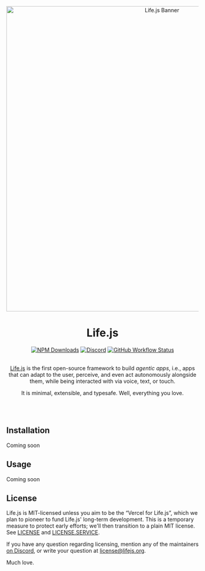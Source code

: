 <p align="center">
    <img width=800" src="https://github.com/lifejs/lifejs/raw/main/banner.png" alt="Life.js Banner">
</p>


<h1 align="center">Life.js</h1>

<div align="center">
    <a href="https://www.npmjs.com/package/life" target="_blank"><img alt="NPM Downloads" src="https://img.shields.io/npm/d18m/life?logo=npm&logoColor=%23fff&labelColor=CB3837&color=862323&label=downloads"/></a>
    <a href="https://discord.gg/U5wHjT5Ryj" target="_blank"><img alt="Discord" src="https://img.shields.io/discord/1387488553511948399?logo=discord&logoColor=%23fff&label=community&labelColor=%235865F2&color=1225ED"></a>
    <a href="https://github.com/lifejs/lifejs/actions" target="_blank"><img alt="GitHub Workflow Status" src="https://img.shields.io/github/actions/workflow/status/lifejs/lifejs/release.yml?label=build"></a>
</div>

<br/> 

<div align="center">

[Life.js](https://lifejs.org) is the first open-source framework to build *agentic apps*, i.e., apps that can adapt to the user, perceive, and even act autonomously alongside them, while being interacted with via voice, text, or touch.

It is minimal, extensible, and typesafe. Well, everything you love.
</div>
<br>
<br>


## Installation
Coming soon


## Usage
Coming soon

## License
Life.js is MIT-licensed unless you aim to be the “Vercel for Life.js”, which we plan to pioneer to fund Life.js' long-term development. This is a temporary measure to protect early efforts; we'll then transition to a plain MIT license. See [LICENSE](./LICENSE) and [LICENSE.SERVICE](./LICENSE.SERVICES).

If you have any question regarding licensing, mention any of the maintainers [on Discord](https://discord.gg/U5wHjT5Ryj), or write your question at license@lifejs.org.

Much love.